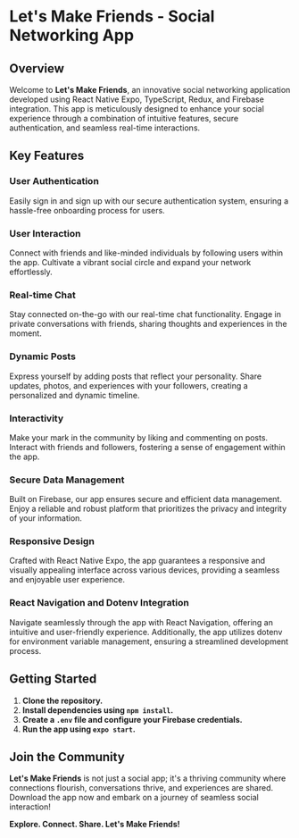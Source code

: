 # Let's Make Friends - Social Networking App

## Overview

Welcome to **Let's Make Friends**, an innovative social networking application developed using React Native Expo, TypeScript, Redux, and Firebase integration. This app is meticulously designed to enhance your social experience through a combination of intuitive features, secure authentication, and seamless real-time interactions.

## Key Features

### User Authentication

Easily sign in and sign up with our secure authentication system, ensuring a hassle-free onboarding process for users.

### User Interaction

Connect with friends and like-minded individuals by following users within the app. Cultivate a vibrant social circle and expand your network effortlessly.

### Real-time Chat

Stay connected on-the-go with our real-time chat functionality. Engage in private conversations with friends, sharing thoughts and experiences in the moment.

### Dynamic Posts

Express yourself by adding posts that reflect your personality. Share updates, photos, and experiences with your followers, creating a personalized and dynamic timeline.

### Interactivity

Make your mark in the community by liking and commenting on posts. Interact with friends and followers, fostering a sense of engagement within the app.

### Secure Data Management

Built on Firebase, our app ensures secure and efficient data management. Enjoy a reliable and robust platform that prioritizes the privacy and integrity of your information.

### Responsive Design

Crafted with React Native Expo, the app guarantees a responsive and visually appealing interface across various devices, providing a seamless and enjoyable user experience.

### React Navigation and Dotenv Integration

Navigate seamlessly through the app with React Navigation, offering an intuitive and user-friendly experience. Additionally, the app utilizes dotenv for environment variable management, ensuring a streamlined development process.

## Getting Started

1. **Clone the repository.**
2. **Install dependencies using `npm install`.**
3. **Create a `.env` file and configure your Firebase credentials.**
4. **Run the app using `expo start`.**

## Join the Community

**Let's Make Friends** is not just a social app; it's a thriving community where connections flourish, conversations thrive, and experiences are shared. Download the app now and embark on a journey of seamless social interaction!

**Explore. Connect. Share. Let's Make Friends!**

